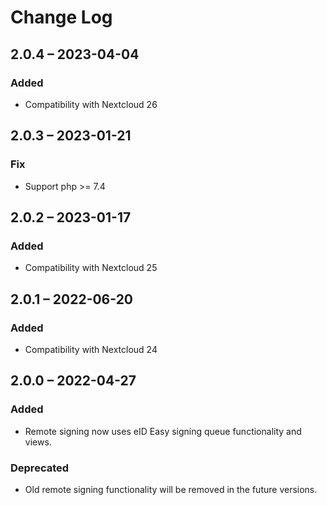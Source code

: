 # Change Log

## 2.0.4 – 2023-04-04
### Added
- Compatibility with Nextcloud 26

## 2.0.3 – 2023-01-21
### Fix
- Support php >= 7.4

## 2.0.2 – 2023-01-17
### Added
- Compatibility with Nextcloud 25

## 2.0.1 – 2022-06-20
### Added
- Compatibility with Nextcloud 24

## 2.0.0 – 2022-04-27
### Added
- Remote signing now uses eID Easy signing queue functionality and views.

### Deprecated
- Old remote signing functionality will be removed in the future versions.
